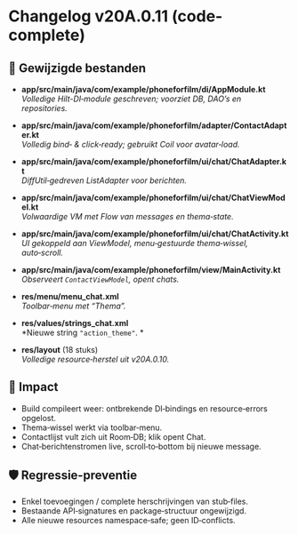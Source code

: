 
# Changelog v20A.0.11 (code-complete)

## 🔄 Gewijzigde bestanden
- **app/src/main/java/com/example/phoneforfilm/di/AppModule.kt**  
  *Volledige Hilt-DI‑module geschreven; voorziet DB, DAO’s en repositories.*

- **app/src/main/java/com/example/phoneforfilm/adapter/ContactAdapter.kt**  
  *Volledig bind‑ & click‑ready; gebruikt Coil voor avatar‑load.*

- **app/src/main/java/com/example/phoneforfilm/ui/chat/ChatAdapter.kt**  
  *DiffUtil‑gedreven ListAdapter voor berichten.*

- **app/src/main/java/com/example/phoneforfilm/ui/chat/ChatViewModel.kt**  
  *Volwaardige VM met Flow van messages en thema‑state.*

- **app/src/main/java/com/example/phoneforfilm/ui/chat/ChatActivity.kt**  
  *UI gekoppeld aan ViewModel, menu‑gestuurde thema‑wissel, auto‑scroll.*

- **app/src/main/java/com/example/phoneforfilm/view/MainActivity.kt**  
  *Observeert `ContactViewModel`, opent chats.*

- **res/menu/menu_chat.xml**  
  *Toolbar‑menu met “Thema”.*

- **res/values/strings_chat.xml**  
  *Nieuwe string `"action_theme"`. *

- **res/layout** (18 stuks)  
  *Volledige resource‑herstel uit v20A.0.10.*

## 📝 Impact
* Build compileert weer: ontbrekende DI‑bindings en resource‑errors opgelost.  
* Thema‑wissel werkt via toolbar‑menu.  
* Contactlijst vult zich uit Room‑DB; klik opent Chat.  
* Chat‑berichtenstromen live, scroll‑to‑bottom bij nieuwe message.  

## 🛡️ Regressie‑preventie
* Enkel toevoegingen / complete herschrijvingen van stub‑files.  
* Bestaande API‑signatures en package‑structuur ongewijzigd.  
* Alle nieuwe resources namespace‑safe; geen ID‑conflicts.  

